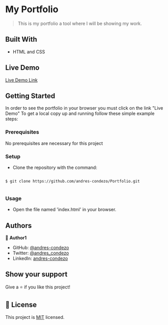 # My Portfolio

>	This is my portfolio a tool where I will be showing my work.

<!-- ![screenshot]\(./app_screenshot.png) -->


## Built With

- HTML and CSS

## Live Demo

[Live Demo Link](https://andres-condezo.github.io/Portfolio/)


## Getting Started

In order to see the portfolio in your browser you must click on the link "Live Demo"
To get a local copy up and running follow these simple example steps:

### Prerequisites

No prerequisites are necessary for this project

### Setup

- Clone the repository with the command:

<code>
$ git clone https://github.com/andres-condezo/Portfolio.git
	</code>

### Usage
- Open the file named 'index.html' in your browser.


## Authors

👤 **Author1**

- GitHub: [@andres-condezo](https://github.com/andres-condezo)
- Twitter: [@andres_condezo](https://twitter.com/andres_condezo)
- LinkedIn: [andres-condezo](https://linkedin.com/in/andres-condezo)

## Show your support

Give a ⭐️ if you like this project!

## 📝 License

This project is [MIT](./MIT.md) licensed.
